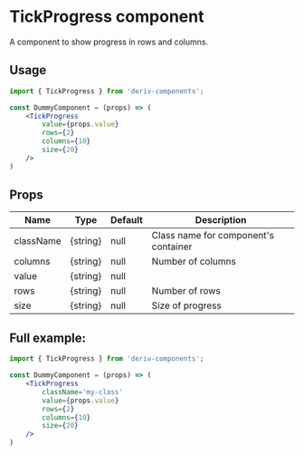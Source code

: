 # TickProgress component
A component to show progress in rows and columns.

## Usage
 
```jsx
import { TickProgress } from 'deriv-components';

const DummyComponent = (props) => (
    <TickProgress 
        value={props.value} 
        rows={2} 
        columns={10} 
        size={20} 
    />
)
```

## Props

| Name       | Type      | Default  | Description                           |
| ---------- | --------- | -------- | ------------------------------------- |
| className  | {string}  | null     | Class name for component's container  |
| columns    | {string}  | null     | Number of columns                     |
| value      | {string}  | null     |                                       |
| rows       | {string}  | null     | Number of rows                        |
| size       | {string}  | null     | Size of progress                      |


## Full example:

```jsx
import { TickProgress } from 'deriv-components';

const DummyComponent = (props) => (
    <TickProgress 
        className='my-class'
        value={props.value} 
        rows={2} 
        columns={10} 
        size={20} 
    />
)
```
